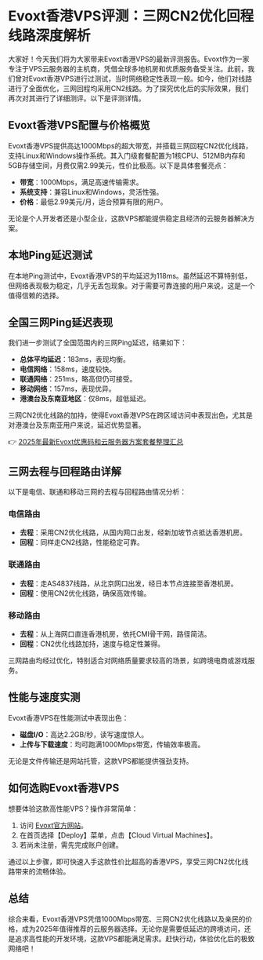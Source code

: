 # Evoxt香港VPS评测：三网CN2优化回程线路深度解析

大家好！今天我们将为大家带来Evoxt香港VPS的最新评测报告。Evoxt作为一家专注于VPS云服务器的主机商，凭借全球多地机房和优质服务备受关注。此前，我们曾对Evoxt香港VPS进行过测试，当时网络稳定性表现一般。如今，他们对线路进行了全面优化，三网回程均采用CN2线路。为了探究优化后的实际效果，我们再次对其进行了详细测评。以下是评测详情。

## Evoxt香港VPS配置与价格概览

Evoxt香港VPS提供高达1000Mbps的超大带宽，并搭载三网回程CN2优化线路，支持Linux和Windows操作系统。其入门级套餐配置为1核CPU、512MB内存和5GB存储空间，月费仅需2.99美元，性价比极高。以下是具体套餐亮点：

- **带宽**：1000Mbps，满足高速传输需求。
- **系统支持**：兼容Linux和Windows，灵活性强。
- **价格**：最低2.99美元/月，适合预算有限的用户。

无论是个人开发者还是小型企业，这款VPS都能提供稳定且经济的云服务器解决方案。

## 本地Ping延迟测试

在本地Ping测试中，Evoxt香港VPS的平均延迟为118ms。虽然延迟不算特别低，但网络表现极为稳定，几乎无丢包现象。对于需要可靠连接的用户来说，这是一个值得信赖的选择。

## 全国三网Ping延迟表现

我们进一步测试了全国范围内的三网Ping延迟，结果如下：

- **总体平均延迟**：183ms，表现均衡。
- **电信网络**：158ms，速度较快。
- **联通网络**：251ms，略高但仍可接受。
- **移动网络**：157ms，表现优异。
- **港澳台及东南亚地区**：仅8ms，超低延迟。

三网CN2优化线路的加持，使得Evoxt香港VPS在跨区域访问中表现出色，尤其是对港澳台及东南亚用户来说，延迟优势显著。

👉 [2025年最新Evoxt优惠码和云服务器方案套餐整理汇总](https://bit.ly/evoxt)

## 三网去程与回程路由详解

以下是电信、联通和移动三网的去程与回程路由情况分析：

### 电信路由
- **去程**：采用CN2优化线路，从国内网口出发，经新加坡节点抵达香港机房。
- **回程**：同样走CN2线路，性能稳定可靠。

### 联通路由
- **去程**：走AS4837线路，从北京网口出发，经日本节点连接至香港机房。
- **回程**：使用CN2优化线路，确保高效传输。

### 移动路由
- **去程**：从上海网口直连香港机房，依托CMI骨干网，路径简洁。
- **回程**：CN2优化线路加持，速度与稳定性兼得。

三网路由均经过优化，特别适合对网络质量要求较高的场景，如跨境电商或游戏服务。

## 性能与速度实测

Evoxt香港VPS在性能测试中表现出色：
- **磁盘I/O**：高达2.2GB/秒，读写速度惊人。
- **上传与下载速度**：均可跑满1000Mbps带宽，传输效率极高。

无论是文件传输还是网站托管，这款VPS都能提供强劲支持。

## 如何选购Evoxt香港VPS

想要体验这款高性能VPS？操作非常简单：
1. 访问 [Evoxt官方网站](https://bit.ly/evoxt)。
2. 在首页选择【Deploy】菜单，点击【Cloud Virtual Machines】。
3. 若尚未注册，需先完成账户创建。

通过以上步骤，即可快速入手这款性价比超高的香港VPS，享受三网CN2优化线路带来的流畅体验。

## 总结

综合来看，Evoxt香港VPS凭借1000Mbps带宽、三网CN2优化线路以及亲民的价格，成为2025年值得推荐的云服务器选择。无论你是需要低延迟的跨境访问，还是追求高性能的开发环境，这款VPS都能满足需求。赶快行动，体验优化后的极致网络吧！